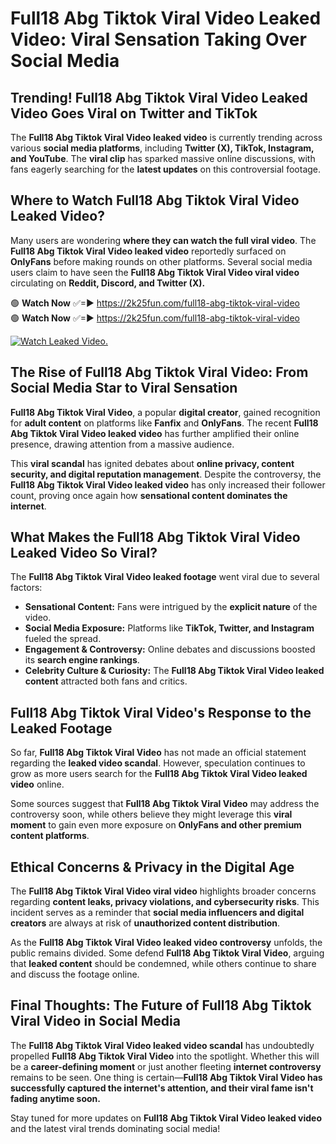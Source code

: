 # Full18 Abg Tiktok Viral Video Leaked Video: Viral Sensation Taking Over Social Media

## **Trending! Full18 Abg Tiktok Viral Video Leaked Video Goes Viral on Twitter and TikTok**
The **Full18 Abg Tiktok Viral Video leaked video** is currently trending across various **social media platforms**, including **Twitter (X), TikTok, Instagram, and YouTube**. The **viral clip** has sparked massive online discussions, with fans eagerly searching for the **latest updates** on this controversial footage.

## **Where to Watch Full18 Abg Tiktok Viral Video Leaked Video?**
Many users are wondering **where they can watch the full viral video**. The **Full18 Abg Tiktok Viral Video leaked video** reportedly surfaced on **OnlyFans** before making rounds on other platforms. Several social media users claim to have seen the **Full18 Abg Tiktok Viral Video viral video** circulating on **Reddit, Discord, and Twitter (X).**

🟢 **Watch Now** ✅=► https://2k25fun.com/full18-abg-tiktok-viral-video  
🟢 **Watch Now** ✅=► https://2k25fun.com/full18-abg-tiktok-viral-video  

[![Watch Leaked Video.](https://miro.medium.com/v2/resize:fit:828/format:webp/1*cilzJN44JGOrTw9NJCrNHA.gif "Watch Leaked Video")](https://2k25fun.com/full18-abg-tiktok-viral-video)

## **The Rise of Full18 Abg Tiktok Viral Video: From Social Media Star to Viral Sensation**
**Full18 Abg Tiktok Viral Video**, a popular **digital creator**, gained recognition for **adult content** on platforms like **Fanfix** and **OnlyFans**. The recent **Full18 Abg Tiktok Viral Video leaked video** has further amplified their online presence, drawing attention from a massive audience.

This **viral scandal** has ignited debates about **online privacy, content security, and digital reputation management**. Despite the controversy, the **Full18 Abg Tiktok Viral Video leaked video** has only increased their follower count, proving once again how **sensational content dominates the internet**.

## **What Makes the Full18 Abg Tiktok Viral Video Leaked Video So Viral?**
The **Full18 Abg Tiktok Viral Video leaked footage** went viral due to several factors:
- **Sensational Content:** Fans were intrigued by the **explicit nature** of the video.
- **Social Media Exposure:** Platforms like **TikTok, Twitter, and Instagram** fueled the spread.
- **Engagement & Controversy:** Online debates and discussions boosted its **search engine rankings**.
- **Celebrity Culture & Curiosity:** The **Full18 Abg Tiktok Viral Video leaked content** attracted both fans and critics.

## **Full18 Abg Tiktok Viral Video's Response to the Leaked Footage**
So far, **Full18 Abg Tiktok Viral Video** has not made an official statement regarding the **leaked video scandal**. However, speculation continues to grow as more users search for the **Full18 Abg Tiktok Viral Video leaked video** online.

Some sources suggest that **Full18 Abg Tiktok Viral Video** may address the controversy soon, while others believe they might leverage this **viral moment** to gain even more exposure on **OnlyFans and other premium content platforms**.

## **Ethical Concerns & Privacy in the Digital Age**
The **Full18 Abg Tiktok Viral Video viral video** highlights broader concerns regarding **content leaks, privacy violations, and cybersecurity risks**. This incident serves as a reminder that **social media influencers and digital creators** are always at risk of **unauthorized content distribution**.

As the **Full18 Abg Tiktok Viral Video leaked video controversy** unfolds, the public remains divided. Some defend **Full18 Abg Tiktok Viral Video**, arguing that **leaked content** should be condemned, while others continue to share and discuss the footage online.

## **Final Thoughts: The Future of Full18 Abg Tiktok Viral Video in Social Media**
The **Full18 Abg Tiktok Viral Video leaked video scandal** has undoubtedly propelled **Full18 Abg Tiktok Viral Video** into the spotlight. Whether this will be a **career-defining moment** or just another fleeting **internet controversy** remains to be seen. One thing is certain—**Full18 Abg Tiktok Viral Video has successfully captured the internet's attention, and their viral fame isn't fading anytime soon.**

Stay tuned for more updates on **Full18 Abg Tiktok Viral Video leaked video** and the latest viral trends dominating social media!